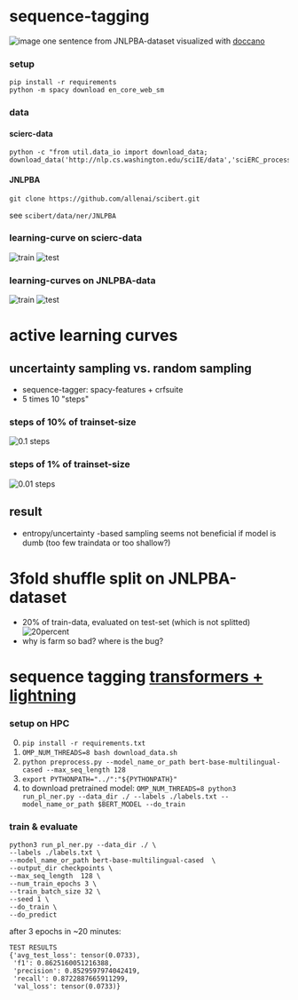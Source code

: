 # sequence-tagging
![image](images/seqtag_example1.jpg)
one sentence from JNLPBA-dataset visualized with [doccano](https://github.com/doccano/doccano.git)
### setup
    pip install -r requirements
    python -m spacy download en_core_web_sm
    
### data

#### scierc-data
    python -c "from util.data_io import download_data; download_data('http://nlp.cs.washington.edu/sciIE/data','sciERC_processed.tar.gz','data',unzip_it=True)"

#### JNLPBA
    git clone https://github.com/allenai/scibert.git
see `scibert/data/ner/JNLPBA`   

### learning-curve on scierc-data


![train](images/learning_curve_scierc_train_flair-spacyCrfSuite.png)
![test](images/learning_curve_scierc_test_flair-spacyCrfSuite.png)

### learning-curves on JNLPBA-data

![train](images/learning_curve_JNLPBA_train_flair-spacyCrfSuite.png)
![test](images/learning_curve_JNLPBA_test_flair-spacyCrfSuite.png)

# active learning curves 
## uncertainty sampling vs. random sampling
* sequence-tagger: spacy-features + crfsuite
* 5 times 10 "steps"

### steps of 10% of trainset-size 
![0.1 steps](active_learning/results/conll03_en_10percent/active_learning_curve.png)
### steps of 1% of trainset-size 
![0.01 steps](active_learning/results/conll03_en_1percent/active_learning_curve.png)

## result
* entropy/uncertainty -based sampling seems not beneficial if model is dumb (too few traindata or too shallow?)


# 3fold shuffle split on JNLPBA-dataset
* 20% of train-data, evaluated on test-set (which is not splitted)
![20percent](results/JNLPBA_20percent/learning_curve_test_flair-pooled-flair-spacy-crf-farm.png)
* why is farm so bad? where is the bug?

# sequence tagging [transformers + lightning](https://github.com/huggingface/transformers/blob/master/examples/token-classification/run_pl_ner.py)

### setup on HPC
0. `pip install -r requirements.txt`
1. `OMP_NUM_THREADS=8 bash download_data.sh`
2. `python preprocess.py --model_name_or_path bert-base-multilingual-cased --max_seq_length 128`
3. `export PYTHONPATH="../":"${PYTHONPATH}"`
4. to download pretrained model: `OMP_NUM_THREADS=8 python3 run_pl_ner.py --data_dir ./ --labels ./labels.txt --model_name_or_path $BERT_MODEL --do_train`
### train & evaluate

```shell script
python3 run_pl_ner.py --data_dir ./ \
--labels ./labels.txt \
--model_name_or_path bert-base-multilingual-cased  \
--output_dir checkpoints \
--max_seq_length  128 \
--num_train_epochs 3 \
--train_batch_size 32 \
--seed 1 \
--do_train \
--do_predict
```
after 3 epochs in ~20 minutes: 
```shell script
TEST RESULTS
{'avg_test_loss': tensor(0.0733),
 'f1': 0.8625160051216388,
 'precision': 0.8529597974042419,
 'recall': 0.8722887665911299,
 'val_loss': tensor(0.0733)}

``` 